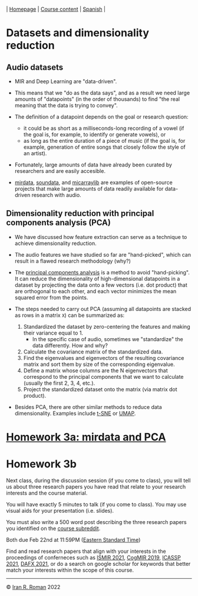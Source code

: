 | [Homepage](https://dl4genaudio.github.io) | [Course content](https://dl4genaudio.github.io/#course-content) | [Spanish](https://dl4genaudio-github-io.translate.goog/pca_data/?_x_tr_sl=auto&_x_tr_tl=es&_x_tr_hl=en-US&_x_tr_pto=wapp) |

# Datasets and dimensionality reduction

## Audio datasets

* MIR and Deep Learning are "data-driven".

* This means that we "do as the data says", and as a result we need large amounts of "datapoints" (in the order of thousands) to find "the real meaning that the data is trying to convey".

* The definition of a datapoint depends on the goal or research question:
    * it could be as short as a milliseconds-long recording of a vowel (if the goal is, for example, to identify or generate vowels), or 
    * as long as the entire duration of a piece of music (if the goal is, for example, generation of entire songs that closely follow the style of an artist).

* Fortunately, large amounts of data have already been curated by researchers and are easily accesible. 

* [mirdata](https://mirdata.readthedocs.io), [soundata](https://soundata.readthedocs.io), and [micarraylib](https://github.com/micarraylib/micarraylib) are examples of open-source projects that make large amounts of data readily available for data-driven research with audio.

## Dimensionality reduction with principal components analysis (PCA)

* We have discussed how feature extraction can serve as a technique to achieve dimensionality reduction. 

* The audio features we have studied so far are "hand-picked", which can result in a flawed research methodology (why?)

* The [principal components analysis](https://en.wikipedia.org/wiki/Principal_component_analysis) is a method to avoid "hand-picking". It can reduce the dimensionality of high-dimensional datapoints in a dataset by projecting the data onto a few vectors (i.e. dot product) that are orthogonal to each other, and each vector minimizes the mean squared error from the points.

* The steps needed to carry out PCA (assuming all datapoints are stacked as rows in a matrix `X`) can be summarized as:
    1. Standardized the dataset by zero-centering the features and making their variance equal to 1. 
        * In the specific case of audio, sometimes we "standardize" the data differently. How and why?
    2. Calculate the covariance matrix of the standardized data.
    3. Find the eigenvalues and eigenvectors of the resulting covariance matrix and sort them by size of the corresponding eigenvalue.
    4. Define a matrix whose columns are the N eigenvectors that correspond to the principal components that we want to calculate (usually the first 2, 3, 4, etc.).
    5. Project the standardized dataset onto the matrix (via matrix dot product).

* Besides PCA, there are other similar methods to reduce data dimensionality. Examples include [t-SNE](https://scikit-learn.org/stable/modules/generated/sklearn.manifold.TSNE.html) or [UMAP](https://umap-learn.readthedocs.io/en/latest/basic_usage.html).

# [Homework 3a: mirdata and PCA](https://colab.research.google.com/github/dl4genaudio/assignments/blob/main/pca.ipynb)

# Homework 3b

Next class, during the discussion session (if you come to class), you will tell us about three research papers you have read that relate to your research interests and the course material. 

You will have exactly 5 minutes to talk (if you come to class). You may use visual aids for your presentation (i.e. slides).

You must also write a 500 word post describing the three research papers you identified on the [course subreddit](https://www.reddit.com/r/deeplearningaudio/).

Both due Feb 22nd at 11:59PM ([Eastern Standard Time](https://www.timeanddate.com/time/zones/et))

Find and read research papers that align with your interests in the proceedings of conferneces such as [ISMIR 2021](https://ismir2021.ismir.net/papers/), [CogMIR 2019](http://www.cogmir.org/wp-content/uploads/2019/08/CogMIR-2019-Program-Schedule.pdf), [ICASSP 2021](https://www.2021.ieeeicassp.org/2021.ieeeicassp.org/Papers/AcceptedPapers.html), [DAFX 2021](https://dafx2020.mdw.ac.at/proceedings/Proceedings_of_DAFx20in21.html), or do a search on google scholar for keywords that better match your interests within the scope of this course.

___

&copy; [Iran R. Roman](https://iranroman.github.io) 2022
